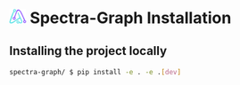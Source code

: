 # <img src='https://github.com/adriandavila/spectra-graph/blob/main/docs/assets/logo/icon.png?raw=true' width='30'> Spectra-Graph Installation

## Installing the project locally

```bash
spectra-graph/ $ pip install -e . -e .[dev]
```
